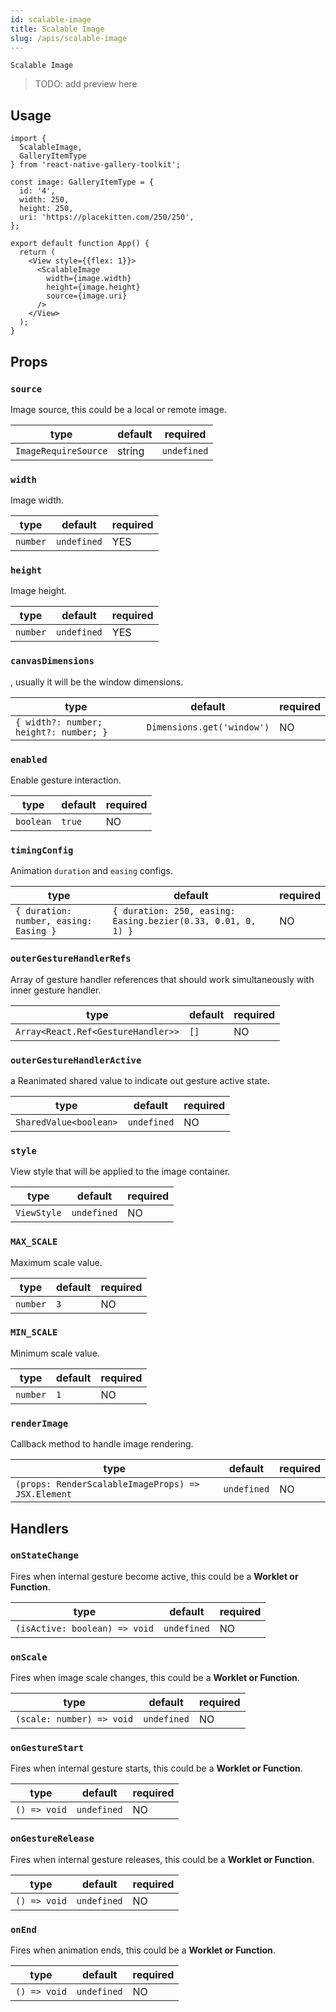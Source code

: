 ```yaml
---
id: scalable-image
title: Scalable Image
slug: /apis/scalable-image
---
```


`Scalable Image`

> TODO: add preview here

## Usage

```tsx
import {
  ScalableImage,
  GalleryItemType
} from 'react-native-gallery-toolkit';

const image: GalleryItemType = {
  id: '4',
  width: 250,
  height: 250,
  uri: 'https://placekitten.com/250/250',
};

export default function App() {
  return (
    <View style={{flex: 1}}>
      <ScalableImage
        width={image.width}
        height={image.height}
        source={image.uri}
      />
    </View>
  );
}
```

## Props

### `source`

Image source, this could be a local or remote image.

type | default | required
------ | ------ | ------
`ImageRequireSource` | string | `undefined` | YES

### `width`

Image width.

type | default | required
------ | ------ | ------
`number` | `undefined` | YES

### `height`

Image height.

type | default | required
------ | ------ | ------
`number` | `undefined` | YES

### `canvasDimensions`

, usually it will be the window dimensions.

type | default | required
------ | ------ | ------
`{ width?: number; height?: number; }` | `Dimensions.get('window')` | NO

### `enabled`

Enable gesture interaction.

type | default | required
------ | ------ | ------
`boolean` | `true` | NO

### `timingConfig`

Animation `duration` and `easing` configs.

type | default | required
------ | ------ | ------
`{ duration: number, easing: Easing }` | `{ duration: 250, easing: Easing.bezier(0.33, 0.01, 0, 1) }` | NO

### `outerGestureHandlerRefs`

Array of gesture handler references that should work simultaneously with inner gesture handler.

type | default | required
------ | ------ | ------
`Array<React.Ref<GestureHandler>>` | `[]` | NO

### `outerGestureHandlerActive`

a Reanimated shared value to indicate out gesture active state.

type | default | required
------ | ------ | ------
`SharedValue<boolean>` | `undefined` | NO

### `style`

View style that will be applied to the image container.

type | default | required
------ | ------ | ------
`ViewStyle` | `undefined` | NO

### `MAX_SCALE`

Maximum scale value.

type | default | required
------ | ------ | ------
`number` | `3` | NO

### `MIN_SCALE`

Minimum scale value.

type | default | required
------ | ------ | ------
`number` | `1` | NO

### `renderImage`

Callback method to handle image rendering.

type | default | required
------ | ------ | ------
`(props: RenderScalableImageProps) => JSX.Element` | `undefined` | NO

## Handlers

### `onStateChange`

Fires when internal gesture become active, this could be a **Worklet or Function**.

type | default | required
------ | ------ | ------
`(isActive: boolean) => void` | `undefined` | NO

### `onScale`

Fires when image scale changes, this could be a **Worklet or Function**.

type | default | required
------ | ------ | ------
`(scale: number) => void` | `undefined` | NO

### `onGestureStart`

Fires when internal gesture starts, this could be a **Worklet or Function**.

type | default | required
------ | ------ | ------
`() => void` | `undefined` | NO

### `onGestureRelease`

Fires when internal gesture releases, this could be a **Worklet or Function**.

type | default | required
------ | ------ | ------
`() => void` | `undefined` | NO

### `onEnd`

Fires when animation ends, this could be a **Worklet or Function**.

type | default | required
------ | ------ | ------
`() => void` | `undefined` | NO
